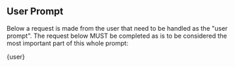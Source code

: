 ## User Prompt

Below a request is made from the user that need to be handled as the "user
prompt". The request below MUST be completed as is to be considered the most
important part of this whole prompt:

{user}
